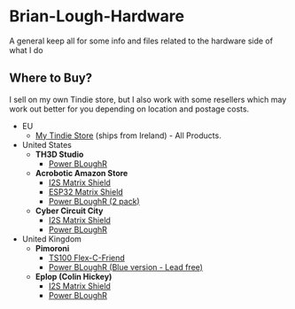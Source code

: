 # Brian-Lough-Hardware
A general keep all for some info and files related to the hardware side of what I do


## Where to Buy?

I sell on my own Tindie store, but I also work with some resellers which may work out better for you depending on location and postage costs. 

- EU
     - [My Tindie Store](https://www.tindie.com/stores/brianlough/) (ships from Ireland) - All Products.
- United States
     - **TH3D Studio** 
          - [Power BLoughR](https://www.th3dstudio.com/product/power-blough-r-pi-usb-power-blocker/)
     - **Acrobotic Amazon Store** 
         - [I2S Matrix Shield](https://amzn.to/3cWisq7)
         - [ESP32 Matrix Shield](https://amzn.to/2PHhm8L)
         - [Power BLoughR (2 pack)](https://amzn.to/3wzKqzG)
     - **Cyber Circuit City**
         - [I2S Matrix Shield](https://shop.cybercitycircuits.com/products/i2s-esp32-matrix-shield)
         - [Power BLoughR](https://shop.cybercitycircuits.com/products/power-blough-r?_pos=1&_sid=97c77d70e&_ss=r)
- United Kingdom
     - **Pimoroni**
         - [TS100 Flex-C-Friend](https://shop.pimoroni.com/products/ts100-flex-c-friend)  
         - [Power BLoughR (Blue version - Lead free)](https://shop.pimoroni.com/products/power-blough-r)
     - **Eplop (Colin Hickey)** 
         - [I2S Matrix Shield](https://store.eplop.co.uk/product/esp32-i2s-matrix-shield/)
         - [Power BLoughR](https://store.eplop.co.uk/product/power-blough-r/)
